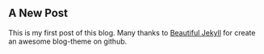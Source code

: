 ## A New Post

This is my first post of this blog. Many thanks to [Beautiful Jekyll](https://github.com/daattali/beautiful-jekyll) for create an awesome blog-theme on github.


